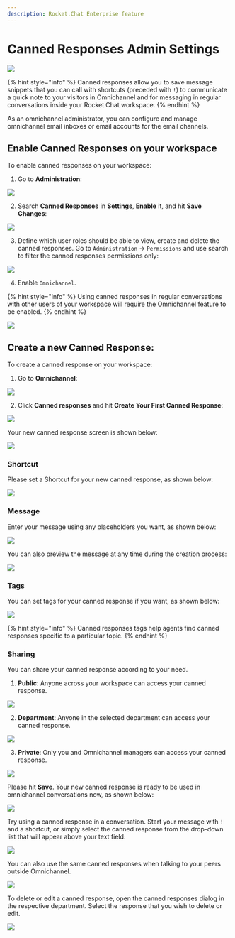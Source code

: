 ```yaml
---
description: Rocket.Chat Enterprise feature
---
```


# Canned Responses Admin Settings

![](../../../.gitbook/assets/2021-06-10_22-31-38.jpg)

{% hint style="info" %}
Canned responses allow you to save message snippets that you can call with shortcuts \(preceded with `!`\) to communicate a quick note to your visitors in Omnichannel and for messaging in regular conversations inside your Rocket.Chat workspace.
{% endhint %}

As an omnichannel administrator, you can configure and manage omnichannel email inboxes or email accounts for the email channels.

## Enable Canned Responses on your workspace

To enable canned responses on your workspace:

1. Go to **Administration**:

![](../../../.gitbook/assets/image%20%28241%29.png)

2. Search **Canned Responses** in **Settings**, **Enable** it, and hit **Save Changes**:

![](../../../.gitbook/assets/image%20%28508%29.png)

3. Define which user roles should be able to view, create and delete the canned responses. Go to `Administration` -&gt; `Permissions` and use search to filter the canned responses permissions only:

![](../../../.gitbook/assets/screenshot-2020-07-28-at-00.16.30.png)

4. Enable `Omnichannel`. 

{% hint style="info" %}
Using canned responses in regular conversations with other users of your workspace will require the Omnichannel feature to be enabled.
{% endhint %}

![](../../../.gitbook/assets/screenshot-2020-07-28-at-00.23.19.png)

## Create a new Canned Response:

To create a canned response on your workspace:

1. Go to **Omnichannel**:

![](../../../.gitbook/assets/image%20%28493%29.png)

2. Click **Canned responses** and hit **Create Your First Canned Response**:

![](../../../.gitbook/assets/image%20%28503%29.png)

Your new canned response screen is shown below:

![](../../../.gitbook/assets/image%20%28514%29.png)

### Shortcut

Please set a Shortcut for your new canned response, as shown below:

![](../../../.gitbook/assets/image%20%28506%29.png)



### Message

Enter your message using any placeholders you want, as shown below:

![](../../../.gitbook/assets/image%20%28498%29.png)

You can also preview the message at any time during the creation process:

![](../../../.gitbook/assets/image%20%28507%29.png)

### Tags

You can set tags for your canned response if you want, as shown below:

![](../../../.gitbook/assets/image%20%28501%29.png)

{% hint style="info" %}
Canned responses tags help agents find canned responses specific to a particular topic.
{% endhint %}

### Sharing

You can share your canned response according to your need. 

1. **Public**: Anyone across your workspace can access your canned response.

![](../../../.gitbook/assets/image%20%28509%29.png)

2. **Department**: Anyone in the selected department can access your canned response.

![](../../../.gitbook/assets/image%20%28492%29.png)

3. **Private**: Only you and Omnichannel managers can access your canned response.

![](../../../.gitbook/assets/image%20%28511%29.png)

Please hit **Save**. Your new canned response is ready to be used in omnichannel conversations now, as shown below:

![](../../../.gitbook/assets/image%20%28500%29.png)

 Try using a canned response in a conversation. Start your message with `!` and a shortcut, or simply select the canned response from the drop-down list that will appear above your text field:

![](../../../.gitbook/assets/screenshot-2020-07-28-at-11.54.00.png)

You can also use the same canned responses when talking to your peers outside Omnichannel.

![](../../../.gitbook/assets/canned.gif)

To delete or edit a canned response, open the canned responses dialog in the respective department. Select the response that you wish to delete or edit.

![](../../../.gitbook/assets/screenshot-2020-07-28-at-12.08.17.png)

